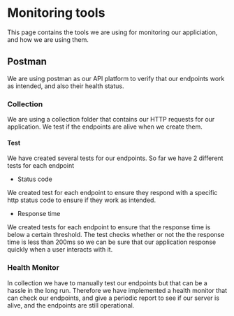 # Monitoring tools

This page contains the tools we are using for monitoring our appliciation,
and how we are using them.

## Postman

We are using postman as our API platform to verify that our endpoints work as intended,
and also their health status.

### Collection

We are using a collection folder that contains our HTTP requests for our application. We test if the endpoints are alive when we create them.

#### Test

We have created several tests for our endpoints. So far we have 2 different tests for each endpoint

- Status code

We created test for each endpoint to ensure they respond with a specific http status code to ensure if they work as intended.

- Response time

We created tests for each endpoint to ensure that the response time is below a certain threshold. The test checks whether or not the the response time is less than 200ms so we can be sure that our application response quickly when a user interacts with it.

### Health Monitor

In collection we have to manually test our endpoints but that can be a hassle in the long run.
Therefore we have implemented a health monitor that can check our endpoints, and give a periodic report to see if our server is alive, and the endpoints are still operational.
